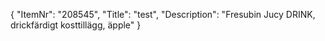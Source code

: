 {
  "ItemNr": "208545",
  "Title": "test",
  "Description": "Fresubin Jucy DRINK, drickfärdigt kosttillägg, äpple"
}